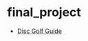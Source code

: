 # final_project

<ul>
    <li><a href="disc_golf_site/index.html" target="_blank">Disc Golf Guide</a></li>
</ul>